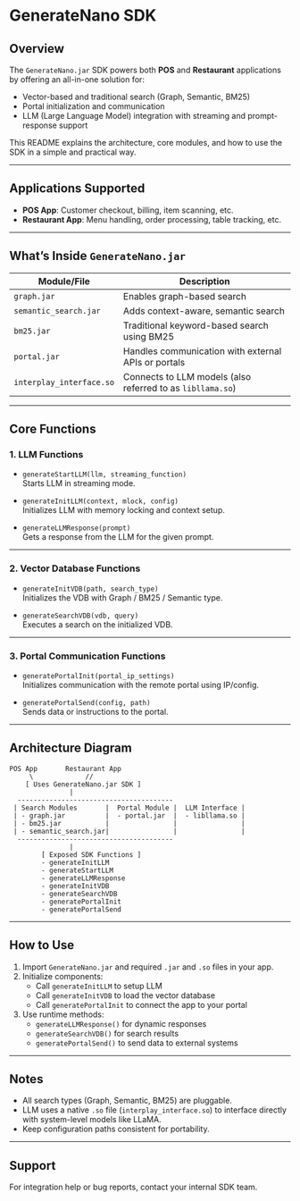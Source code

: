 # GenerateNano SDK

## Overview

The `GenerateNano.jar` SDK powers both **POS** and **Restaurant** applications by offering an all-in-one solution for:
- Vector-based and traditional search (Graph, Semantic, BM25)
- Portal initialization and communication
- LLM (Large Language Model) integration with streaming and prompt-response support

This README explains the architecture, core modules, and how to use the SDK in a simple and practical way.

---

## Applications Supported

- **POS App**: Customer checkout, billing, item scanning, etc.
- **Restaurant App**: Menu handling, order processing, table tracking, etc.

---

## What’s Inside `GenerateNano.jar`

| Module/File               | Description                                         |
|--------------------------|-----------------------------------------------------|
| `graph.jar`              | Enables graph-based search                         |
| `semantic_search.jar`    | Adds context-aware, semantic search                |
| `bm25.jar`               | Traditional keyword-based search using BM25        |
| `portal.jar`             | Handles communication with external APIs or portals|
| `interplay_interface.so` | Connects to LLM models (also referred to as `libllama.so`) |

---

## Core Functions

### 1. LLM Functions

- `generateStartLLM(llm, streaming_function)`  
  Starts LLM in streaming mode.

- `generateInitLLM(context, mlock, config)`  
  Initializes LLM with memory locking and context setup.

- `generateLLMResponse(prompt)`  
  Gets a response from the LLM for the given prompt.

---

### 2. Vector Database Functions

- `generateInitVDB(path, search_type)`  
  Initializes the VDB with Graph / BM25 / Semantic type.

- `generateSearchVDB(vdb, query)`  
  Executes a search on the initialized VDB.

---

### 3. Portal Communication Functions

- `generatePortalInit(portal_ip_settings)`  
  Initializes communication with the remote portal using IP/config.

- `generatePortalSend(config, path)`  
  Sends data or instructions to the portal.

---

## Architecture Diagram

```
POS App       Restaurant App
     \             //
    [ Uses GenerateNano.jar SDK ]
               |
  ---------------------------------------
 | Search Modules       |  Portal Module |  LLM Interface |
 | - graph.jar          |  - portal.jar  |  - libllama.so |
 | - bm25.jar           |                |                |
 | - semantic_search.jar|                |                |
  ---------------------------------------
               |
        [ Exposed SDK Functions ]
        - generateInitLLM
        - generateStartLLM
        - generateLLMResponse
        - generateInitVDB
        - generateSearchVDB
        - generatePortalInit
        - generatePortalSend
```

---

## How to Use

1. Import `GenerateNano.jar` and required `.jar` and `.so` files in your app.
2. Initialize components:
   - Call `generateInitLLM` to setup LLM
   - Call `generateInitVDB` to load the vector database
   - Call `generatePortalInit` to connect the app to your portal
3. Use runtime methods:
   - `generateLLMResponse()` for dynamic responses
   - `generateSearchVDB()` for search results
   - `generatePortalSend()` to send data to external systems

---

## Notes

- All search types (Graph, Semantic, BM25) are pluggable.
- LLM uses a native `.so` file (`interplay_interface.so`) to interface directly with system-level models like LLaMA.
- Keep configuration paths consistent for portability.

---

## Support

For integration help or bug reports, contact your internal SDK team.
